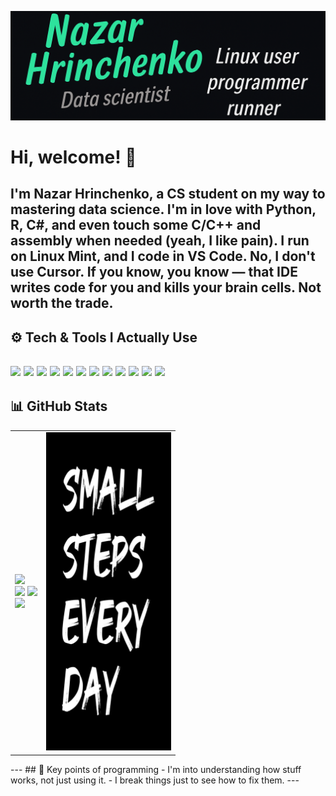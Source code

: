 [![Header](https://raw.githubusercontent.com/Grinnazar/Grinnazar/main/ReadMe_Top.png "Header")](https://github.com/Grinnazar)
# Hi, welcome! 👋
I'm Nazar Hrinchenko, a CS student on my way to mastering data science. I'm in love with Python, R, C#, and even touch some C/C++ and assembly when needed (yeah, I like pain).
I run on Linux Mint, and I code in VS Code. No, I don't use Cursor. If you know, you know — that IDE writes code for you and kills your brain cells. Not worth the trade.
---
## ⚙️ Tech & Tools I Actually Use
![](https://img.shields.io/badge/OS-Linux_Mint-informational?style=flat&logo=linux&logoColor=white&color=2bbc8a)
![](https://img.shields.io/badge/Editor-VS_Code-informational?style=flat&logo=visual-studio-code&logoColor=white&color=2bbc8a)
![](https://img.shields.io/badge/Lang-Python-informational?style=flat&logo=python&logoColor=white&color=2bbc8a)
![](https://img.shields.io/badge/Lang-R-informational?style=flat&logo=r&logoColor=white&color=2bbc8a)
![](https://img.shields.io/badge/Lang-C_Sharp-informational?style=flat&logo=c-sharp&logoColor=white&color=2bbc8a)
![](https://img.shields.io/badge/Lang-C/C++-informational?style=flat&logo=c&logoColor=white&color=2bbc8a)
![](https://img.shields.io/badge/Lang-Assembly-informational?style=flat&logo=gnuemacs&logoColor=white&color=2bbc8a)
![](https://img.shields.io/badge/DS-Pandas-informational?style=flat&logo=pandas&logoColor=white&color=2bbc8a)
![](https://img.shields.io/badge/DS-Numpy-informational?style=flat&logo=numpy&logoColor=white&color=2bbc8a)
![](https://img.shields.io/badge/DS-Keras-informational?style=flat&logo=keras&logoColor=white&color=2bbc8a)
![](https://img.shields.io/badge/DS-Matplotlib-informational?style=flat&logo=python&logoColor=white&color=2bbc8a)
![](https://img.shields.io/badge/Shell-Bash-informational?style=flat&logo=gnu-bash&logoColor=white&color=2bbc8a)
---
## 📊 GitHub Stats
<table>
  <tr>
    <td>
      <img
        src="http://github-profile-summary-cards.vercel.app/api/cards/profile-details?username=Grinnazar&theme=transparent"
        width="420" />
      <div>
        <img
          src="http://github-profile-summary-cards.vercel.app/api/cards/most-commit-language?username=Grinnazar&theme=transparent"
          width="205" />
        <img
          src="http://github-profile-summary-cards.vercel.app/api/cards/productive-time?username=Grinnazar&theme=transparent&utcOffset=2"
          width="205" />
      </div>
      <img
        src="http://github-profile-summary-cards.vercel.app/api/cards/stats?username=Grinnazar&theme=transparent"
        width="420" />
    </td>
    <td rowspan="3" valign="top" align="center">
      <img src="Steps.png" width="200" />
    </td>
  </tr>
</table>
---
## 🧠 Key points of programming
- I'm into understanding how stuff works, not just using it.
- I break things just to see how to fix them.
---
